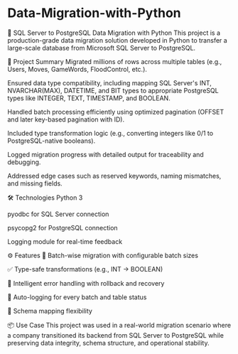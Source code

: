 # Data-Migration-with-Python
🚀 SQL Server to PostgreSQL Data Migration with Python
This project is a production-grade data migration solution developed in Python to transfer a large-scale database from Microsoft SQL Server to PostgreSQL.

📌 Project Summary
Migrated millions of rows across multiple tables (e.g., Users, Moves, GameWords, FloodControl, etc.).

Ensured data type compatibility, including mapping SQL Server's INT, NVARCHAR(MAX), DATETIME, and BIT types to appropriate PostgreSQL types like INTEGER, TEXT, TIMESTAMP, and BOOLEAN.

Handled batch processing efficiently using optimized pagination (OFFSET and later key-based pagination with ID).

Included type transformation logic (e.g., converting integers like 0/1 to PostgreSQL-native booleans).

Logged migration progress with detailed output for traceability and debugging.

Addressed edge cases such as reserved keywords, naming mismatches, and missing fields.

🛠 Technologies
Python 3

pyodbc for SQL Server connection

psycopg2 for PostgreSQL connection

Logging module for real-time feedback

⚙️ Features
🔄 Batch-wise migration with configurable batch sizes

✅ Type-safe transformations (e.g., INT → BOOLEAN)

🧠 Intelligent error handling with rollback and recovery

📝 Auto-logging for every batch and table status

🔄 Schema mapping flexibility

📦 Use Case
This project was used in a real-world migration scenario where a company transitioned its backend from SQL Server to PostgreSQL while preserving data integrity, schema structure, and operational stability.
